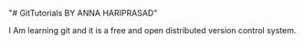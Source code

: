"# GitTutorials BY ANNA HARIPRASAD"

I Am learning git and it is a free and open distributed 
version control system. 
